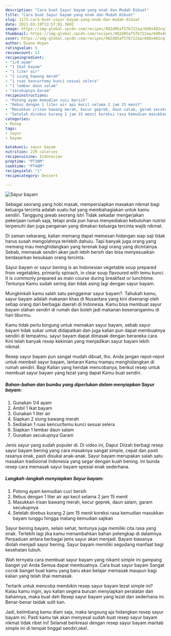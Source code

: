 ```yaml
---
description: "Cara buat Sayur bayam yang enak dan Mudah Dibuat"
title: "Cara buat Sayur bayam yang enak dan Mudah Dibuat"
slug: 1173-cara-buat-sayur-bayam-yang-enak-dan-mudah-dibuat
date: 2021-03-19T13:57:01.360Z
image: https://img-global.cpcdn.com/recipes/982d05af57b722aa/680x482cq70/sayur-bayam-foto-resep-utama.jpg
thumbnail: https://img-global.cpcdn.com/recipes/982d05af57b722aa/680x482cq70/sayur-bayam-foto-resep-utama.jpg
cover: https://img-global.cpcdn.com/recipes/982d05af57b722aa/680x482cq70/sayur-bayam-foto-resep-utama.jpg
author: Duane Hogan
ratingvalue: 5
reviewcount: 13
recipeingredient:
- "1/4 ayam"
- "1 Ikat bayam"
- "1 liter air"
- "2 siung bawang merah"
- "1 ruas kencurtemu kunci sesuai selera"
- "1 lembar daun salam"
- "secukupnya Garam"
recipeinstructions:
- "Potong ayam kemudian cuci bersih"
- "Rebus dengan 1 liter air api kecil selama 2 jam 15 menit"
- "Masukkan irisan bawang merah, kecur geprek, daun salam, garam secukupnya"
- "Setelah direbus kurang 2 jam 15 menit koreksi rasa kemudian masukkan bayam tunggu hingga matang kemudian sajikan"
categories:
- Resep
tags:
- sayur
- bayam

katakunci: sayur bayam 
nutrition: 229 calories
recipecuisine: Indonesian
preptime: "PT30M"
cooktime: "PT40M"
recipeyield: "1"
recipecategory: Dessert

---
```



![Sayur bayam](https://img-global.cpcdn.com/recipes/982d05af57b722aa/680x482cq70/sayur-bayam-foto-resep-utama.jpg)

Sebagai seorang yang hobi masak, mempersiapkan masakan nikmat bagi keluarga tercinta adalah suatu hal yang membahagiakan untuk kamu sendiri. Tanggung jawab seorang istri Tidak sekadar mengerjakan pekerjaan rumah saja, tetapi anda pun harus menyediakan kebutuhan nutrisi terpenuhi dan juga panganan yang dimakan keluarga tercinta wajib nikmat.

Di zaman  sekarang, kalian memang dapat memesan hidangan siap saji tidak harus susah mengolahnya terlebih dahulu. Tapi banyak juga orang yang memang mau menghidangkan yang terenak bagi orang yang dicintainya. Sebab, memasak sendiri akan jauh lebih bersih dan bisa menyesuaikan berdasarkan kesukaan orang tercinta. 

Sayur bayam or sayur bening is an Indonesian vegetable soup prepared from vegetables, primarily spinach, in clear soup flavoured with temu kunci. It is commonly prepared as main course during breakfast or lunchtime. Tentunya Kamu sudah sering dan tidak asing lagi dengan sayur bayam.

Mungkinkah kamu salah satu penggemar sayur bayam?. Tahukah kamu, sayur bayam adalah makanan khas di Nusantara yang kini disenangi oleh setiap orang dari berbagai daerah di Indonesia. Kamu bisa membuat sayur bayam olahan sendiri di rumah dan boleh jadi makanan kesenanganmu di hari liburmu.

Kamu tidak perlu bingung untuk memakan sayur bayam, sebab sayur bayam tidak sukar untuk didapatkan dan juga kalian pun dapat membuatnya sendiri di tempatmu. sayur bayam dapat dimasak dengan beraneka cara. Kini telah banyak resep kekinian yang menjadikan sayur bayam lebih nikmat.

Resep sayur bayam pun sangat mudah dibuat, lho. Anda jangan repot-repot untuk membeli sayur bayam, lantaran Kamu mampu menghidangkan di rumah sendiri. Bagi Kalian yang hendak mencobanya, berikut resep untuk membuat sayur bayam yang lezat yang dapat Kamu buat sendiri.

<!--inarticleads1-->

##### Bahan-bahan dan bumbu yang diperlukan dalam menyiapkan Sayur bayam:

1. Gunakan 1/4 ayam
1. Ambil 1 Ikat bayam
1. Gunakan 1 liter air
1. Siapkan 2 siung bawang merah
1. Sediakan 1 ruas kencur/temu kunci sesuai selera
1. Siapkan 1 lembar daun salam
1. Gunakan secukupnya Garam


Jenis sayur yang sudah populer di. Di video ini, Dapur Diizah berbagi resep sayur bayam bening yang cara masaknya sangat simple, cepat dan pasti rasanya enak, pasti disukai anak-anak. Sayur bayam merupakan salah satu masakan tradisional Indonesia yang segar dengan kuah bening. Ini bunda resep cara memasak sayur bayam spesial enak sederhana. 

<!--inarticleads2-->

##### Langkah-langkah menyiapkan Sayur bayam:

1. Potong ayam kemudian cuci bersih
1. Rebus dengan 1 liter air api kecil selama 2 jam 15 menit
1. Masukkan irisan bawang merah, kecur geprek, daun salam, garam secukupnya
1. Setelah direbus kurang 2 jam 15 menit koreksi rasa kemudian masukkan bayam tunggu hingga matang kemudian sajikan


Sayur bening bayam, selain sehat, tentunya juga memiliki cita rasa yang enak. Terlebih lagi jika kamu menambahkan bahan pelengkap di dalamnya. Perpaduan antara berbagai jenis sayur akan menjadi. Bayam biasanya diolah menjadi sayur bening. Sayur bayam memiliki segudang manfaat bagi kesehatan tubuh. 

Wah ternyata cara membuat sayur bayam yang nikamt simple ini gampang banget ya! Anda Semua dapat membuatnya. Cara buat sayur bayam Sangat cocok banget buat kamu yang baru akan belajar memasak maupun bagi kalian yang telah lihai memasak.

Tertarik untuk mencoba membikin resep sayur bayam lezat simple ini? Kalau kamu ingin, ayo kalian segera buruan menyiapkan peralatan dan bahannya, maka buat deh Resep sayur bayam yang lezat dan sederhana ini. Benar-benar taidak sulit kan. 

Jadi, ketimbang kamu diam saja, maka langsung aja hidangkan resep sayur bayam ini. Pasti kamu tak akan menyesal sudah buat resep sayur bayam nikmat tidak ribet ini! Selamat berkreasi dengan resep sayur bayam mantab simple ini di tempat tinggal sendiri,oke!.

